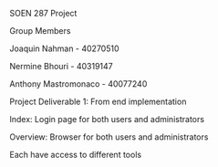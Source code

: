 SOEN 287 Project

Group Members

Joaquin Nahman - 40270510

Nermine Bhouri - 40319147

Anthony Mastromonaco - 40077240


Project Deliverable 1:
From end implementation

Index:
Login page for both users and administrators


Overview:
Browser for both users and administrators

Each have access to different tools







